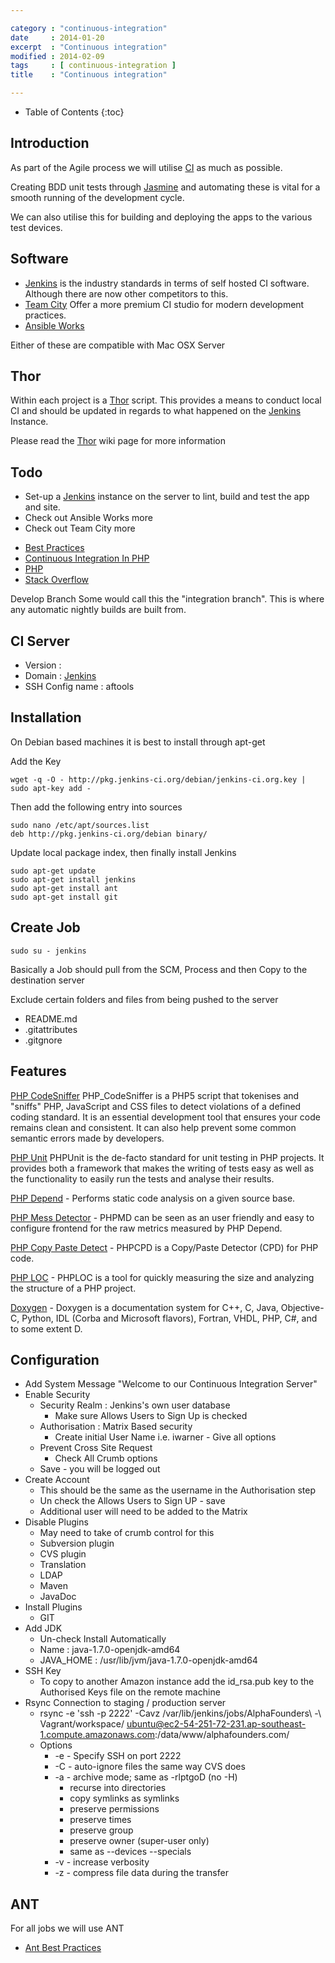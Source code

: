 ```yaml
---

category : "continuous-integration"
date     : 2014-01-20
excerpt  : "Continuous integration"
modified : 2014-02-09
tags     : [ continuous-integration ]
title    : "Continuous integration"

---
```


* Table of Contents
{:toc}

## Introduction

As part of the Agile process we will utilise [CI][] as much as possible.

Creating BDD unit tests through [Jasmine][] and automating these is vital for a
smooth running of the development cycle.

We can also utilise this for building and deploying the apps to the various test
devices.

## Software

* [Jenkins][] is the industry standards in terms of self hosted CI software. Although
there are now other competitors to this.
* [Team City][] Offer a more premium CI studio for modern development practices.
* [Ansible Works][]

Either of these are compatible with Mac OSX Server

## Thor
Within each project is a [Thor][] script. This provides a means to conduct local
CI and should be updated in regards to what happened on the [Jenkins][] Instance.

Please read the [Thor][] wiki page for more information

## Todo
* Set-up a [Jenkins][] instance on the server to lint, build and test the app and site.
* Check out Ansible Works more
* Check out Team City more

[CI]:http://martinfowler.com/articles/continuousIntegration.html
[Jasmine]:http://pivotal.github.io/jasmine/
[Thor]:http://whatisthor.com/
[Jenkins]:http://jenkins-ci.org/
[Team City]:http://www.jetbrains.com/teamcity

[Ansible Works]:http://www.ansibleworks.com/ansibleworks-awx/

* [Best Practices](https://wiki.jenkins-ci.org/display/JENKINS/Jenkins+Best+Practices)
* [Continuous Integration In PHP](http://erichogue.ca/2011/05/php/continuous-integration-in-php/)
* [PHP](http://jenkins-php.org/)
* [Stack Overflow](http://stackoverflow.com/questions/tagged/php+jenkins)

Develop Branch
Some would call this the "integration branch". This is where any automatic nightly builds are built from.

## CI Server

* Version         :
* Domain          : [Jenkins](http://ci.alphafounders.com)
* SSH Config name : aftools

## Installation

On Debian based machines it is best to install through apt-get

Add the Key

    wget -q -O - http://pkg.jenkins-ci.org/debian/jenkins-ci.org.key | sudo apt-key add -

Then add the following entry into sources

    sudo nano /etc/apt/sources.list
    deb http://pkg.jenkins-ci.org/debian binary/

Update local package index, then finally install Jenkins

    sudo apt-get update
    sudo apt-get install jenkins
    sudo apt-get install ant
    sudo apt-get install git

## Create Job

    sudo su - jenkins

Basically a Job should pull from the SCM, Process and then Copy to the destination server

Exclude certain folders and files from being pushed to the server

* README.md
* .gitattributes
* .gitgnore

## Features

[PHP CodeSniffer](http://pear.php.net/manual/en/package.php.php-codesniffer.intro.php)
PHP_CodeSniffer is a PHP5 script that tokenises and "sniffs" PHP, JavaScript and CSS files to detect violations of a defined coding standard.
It is an essential development tool that ensures your code remains clean and consistent. It can also help prevent some common semantic errors made by developers.

[PHP Unit](https://github.com/sebastianbergmann/phpunit/)
PHPUnit is the de-facto standard for unit testing in PHP projects. It provides both a framework that makes the writing of tests easy as well as the functionality to easily run the tests and analyse their results.

[PHP Depend](http://pdepend.org/) - Performs static code analysis on a given source base.

[PHP Mess Detector](http://phpmd.org/) - PHPMD can be seen as an user friendly and easy to configure frontend for the raw metrics measured by PHP Depend.

[PHP Copy Paste Detect](https://github.com/sebastianbergmann/phpcpd) - PHPCPD is a Copy/Paste Detector (CPD) for PHP code.

[PHP LOC](https://github.com/sebastianbergmann/phploc) - PHPLOC is a tool for quickly measuring the size and analyzing the structure of a PHP project.

[Doxygen](http://www.stack.nl/~dimitri/doxygen/) - Doxygen is a documentation system for C++, C, Java, Objective-C, Python, IDL (Corba and Microsoft flavors), Fortran, VHDL, PHP, C#, and to some extent D.

## Configuration

* Add System Message "Welcome to  our Continuous Integration Server"
* Enable Security
    * Security Realm : Jenkins's own user database
        * Make sure Allows Users to Sign Up is checked
    * Authorisation  : Matrix Based security
        * Create initial User Name i.e. iwarner - Give all options
    * Prevent Cross Site Request
        * Check All Crumb options
    * Save - you will be logged out
* Create Account
    * This should be the same as the username in the Authorisation step
    * Un check the Allows Users to Sign UP - save
    * Additional user will need to be added to the Matrix
* Disable Plugins
    * May need to take of crumb control for this
    * Subversion plugin
    * CVS plugin
    * Translation
    * LDAP
    * Maven
    * JavaDoc
* Install Plugins
    * GIT
* Add JDK
    * Un-check Install Automatically
    * Name      : java-1.7.0-openjdk-amd64
    * JAVA_HOME : /usr/lib/jvm/java-1.7.0-openjdk-amd64
* SSH Key
    * To copy to another Amazon instance add the id_rsa.pub key to the Authorised Keys file on the remote machine
* Rsync Connection to staging / production server
    * rsync -e 'ssh -p 2222' -Cavz /var/lib/jenkins/jobs/AlphaFounders\ -\ Vagrant/workspace/ ubuntu@ec2-54-251-72-231.ap-southeast-1.compute.amazonaws.com:/data/www/alphafounders.com/
    * Options
        * -e - Specify SSH on port 2222
        * -C - auto-ignore files the same way CVS does
        * -a - archive mode; same as -rlptgoD (no -H)
            * recurse into directories
            * copy symlinks as symlinks
            * preserve permissions
            * preserve times
            * preserve group
            * preserve owner (super-user only)
            * same as --devices --specials
        * -v - increase verbosity
        * -z - compress file data during the transfer

## ANT

For all jobs we will use ANT

* [Ant Best Practices](http://onjava.com/onjava/2003/12/17/ant_bestpractices.html)
